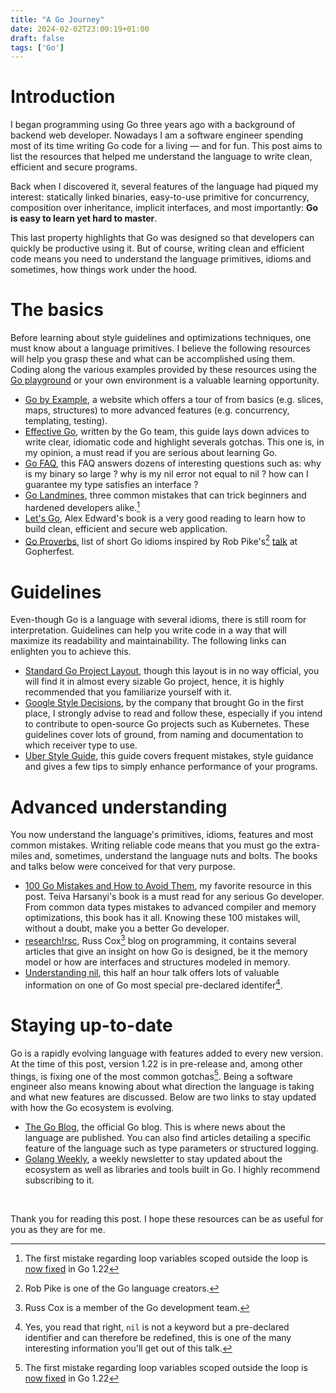 ```yaml
---
title: "A Go Journey"
date: 2024-02-02T23:00:19+01:00
draft: false
tags: ['Go']
---
```


# Introduction

<!--start-summary-->

I began programming using Go three years ago with a background of backend web developer. Nowadays I am a software engineer spending most of its time writing Go code for a living — and for fun. This post aims to list the resources that helped me understand the language to write clean, efficient and secure programs.

Back when I discovered it, several features of the language had piqued my interest: statically linked binaries, easy-to-use primitive for concurrency, composition over inheritance, implicit interfaces, and most importantly: **Go is easy to learn yet hard to master**. 

This last property highlights that Go was designed so that developers can quickly be productive using it. But of course, writing clean and efficient code means you need to understand the language primitives, idioms and sometimes, how things work under the hood.

# The basics

Before learning about style guidelines and optimizations techniques, one must know about a language primitives. I believe the following resources will help you grasp these and what can be accomplished using them. Coding along the various examples provided by these resources using the [Go playground](https://go.dev/play/) or your own environment is a valuable learning opportunity.

- [Go by Example](https://gobyexample.com/), a website which offers a tour of from basics (e.g. slices, maps, structures) to more advanced features (e.g. concurrency, templating, testing).
- [Effective Go](https://go.dev/doc/effective_go), written by the Go team, this guide lays down advices to write clear, idiomatic code and highlight severals gotchas. This one is, in my opinion, a must read if you are serious about learning Go.
- [Go FAQ](https://go.dev/doc/faq), this FAQ answers dozens of interesting questions such as: why is my binary so large ? why is my nil error not equal to nil ? how can I guarantee my type satisfies an interface ?
- [Go Landmines](https://gist.github.com/lavalamp/4bd23295a9f32706a48f), three common mistakes that can trick beginners and hardened developers alike.[^1]
- [Let's Go](https://lets-go.alexedwards.net/), Alex Edward's book is a very good reading to learn how to build clean, efficient and secure web application.
- [Go Proverbs](https://go-proverbs.github.io/), list of short Go idioms inspired by Rob Pike's[^2] [talk](https://www.youtube.com/watch?v=PAAkCSZUG1c) at Gopherfest.

# Guidelines 

Even-though Go is a language with several idioms, there is still room for interpretation. Guidelines can help you write code in a way that will maximize its readability and maintainability. The following links can enlighten you to achieve this.

- [Standard Go Project Layout](https://github.com/golang-standards/project-layout), though this layout is in no way official, you will find it in almost every sizable Go project, hence, it is highly recommended that you familiarize yourself with it.
- [Google Style Decisions](https://google.github.io/styleguide/go/decisions), by the company that brought Go in the first place, I strongly advise to read and follow these, especially if you intend to contribute to open-source Go projects such as Kubernetes. These guidelines cover lots of ground, from naming and documentation to which receiver type to use.
- [Uber Style Guide](https://github.com/uber-go/guide/blob/master/style.md), this guide covers frequent mistakes, style guidance and gives a few tips to simply enhance performance of your programs.

# Advanced understanding

You now understand the language's primitives, idioms, features and most common mistakes. Writing reliable code means that you must go the extra-miles and, sometimes, understand the language nuts and bolts. The books and talks below were conceived for that very purpose.

- [100 Go Mistakes and How to Avoid Them](https://www.manning.com/books/100-go-mistakes-and-how-to-avoid-them), my favorite resource in this post. Teiva Harsanyi's book is a must read for any serious Go developer. From common data types mistakes to advanced compiler and memory optimizations, this book has it all. Knowing these 100 mistakes will, without a doubt, make you a better Go developer.
- [research!rsc](https://research.swtch.com/), Russ Cox[^3] blog on programming, it contains several articles that give an insight on how Go is designed, be it the memory model or how are interfaces and structures modeled in memory.
- [Understanding nil](https://www.youtube.com/watch?v=ynoY2xz-F8s), this half an hour talk offers lots of valuable information on one of Go most special pre-declared identifer[^4].

# Staying up-to-date

Go is a rapidly evolving language with features added to every new version. At the time of this post, version 1.22 is in pre-release and, among other things, is fixing one of the most common gotchas[^1]. Being a software engineer also means knowing about what direction the language is taking and what new features are discussed. Below are two links to stay updated with how the Go ecosystem is evolving.

- [The Go Blog](https://go.dev/blog/), the official Go blog. This is where news about the language are published. You can also find articles detailing a specific feature of the language such as type parameters or structured logging.
- [Golang Weekly](https://golangweekly.com/), a weekly newsletter to stay updated about the ecosystem as well as libraries and tools built in Go. I highly recommend subscribing to it.

<br>

Thank you for reading this post. I hope these resources can be as useful for you as they are for me.



[^1]: The first mistake regarding loop variables scoped outside the loop is [now fixed](https://go.dev/blog/loopvar-preview) in Go 1.22
[^2]: Rob Pike is one of the Go language creators.
[^3]: Russ Cox is a member of the Go development team.
[^4]: Yes, you read that right, `nil` is not a keyword but a pre-declared identifier and can therefore be redefined, this is one of the many interesting information you'll get out of this talk.
